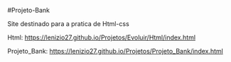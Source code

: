 #Projeto-Bank

Site destinado para a pratica de Html-css

Html: https://lenizio27.github.io/Projetos/Evoluir/Html/index.html

Projeto_Bank: https://lenizio27.github.io/Projetos/Projeto_Bank/index.html